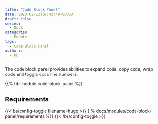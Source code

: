 ```yaml
---
title: "Code Block Panel"
date: 2023-02-13T02:43:40+08:00
draft: false
series:
  - Docs
categories:
  - Module
tags:
  - Code Block Panel
authors:
  - HB
---
```


The code block panel provides abilities to expand code, copy code, wrap code and toggle code line numbers.

<!--more-->

{{% hb-module code-block-panel %}}

## Requirements

{{< bs/config-toggle filename=hugo >}}
{{% docs/modules/code-block-panel/requirements %}}
{{< /bs/config-toggle >}}
